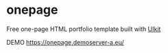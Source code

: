 # onepage

<p>Free one-page HTML portfolio template built with <a href ="https://getuikit.com" target="_blank">UIkit</a></p>
<p>DEMO <a href="https://onepage.demoserver-a.eu/" target="_blank">https://onepage.demoserver-a.eu/</a></p>
